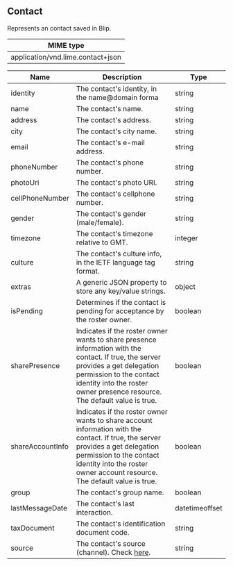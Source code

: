 ## Contact

Represents an contact saved in Blip.

| MIME type                                 |
|-------------------------------------------|
|      application/vnd.lime.contact+json |


| Name             | Description                                                                                                                                                                                                                                  | Type    |
|------------------|----------------------------------------------------------------------------------------------------------------------------------------------------------------------------------------------------------------------------------------------|---------|
| identity         | The contact's identity, in the  name@domain forma                                                                                                                                                                                       | string  |
| name             | The contact's name.                                                                                                                                                                                                                     | string  |
| address          | The contact's address.                                                                                                                                                                                                                         | string  |
| city             | The contact's city name.                                                                                                                                                                                                                       | string  |
| email            | The contact's e-mail address.                                                                                                                                                                                                                  | string  |
| phoneNumber      | The contact's phone number.                                                                                                                                                                                                                    | string  |
| photoUri         | The contact's photo URI.                                                                                                                                                                                                                       | string  |
| cellPhoneNumber  | The contact's cellphone number.                                                                                                                                                                                                                | string  |
| gender           | The contact's gender (male/female).                                                                                                                                                                                                            | string  |
| timezone         | The contact's timezone relative to GMT.                                                                                                                                                                                                        | integer |
| culture          | The contact's culture info, in the IETF language tag format.                                                                                                                                                                                   | string  |
| extras           | A generic JSON property to store any key/value strings.                                                                                                                                                                                      | object  |
| isPending        | Determines if the contact is pending for acceptance by the roster owner.                                                                                                                                                                     | boolean |
| sharePresence    | Indicates if the roster owner wants to share presence information with the contact. If  true, the server provides a  get delegation permission to the contact identity into the roster owner  presence resource. The default value is  true. | boolean |
| shareAccountInfo | Indicates if the roster owner wants to share account information with the contact. If  true, the server provides a  get delegation permission to the contact identity into the roster owner  account resource. The default value is  true.   | boolean |
| group            | The contact's group name.                                                                                                                                                                                                             | boolean |
| lastMessageDate            | The contact's last interaction.                                                                                                                                                                                                             | datetimeoffset |
| taxDocument | The contact's identification document code. | string |
| source           | The contact's source (channel). Check [here](/#channels).                                                                                                                                                                                  | string  |
